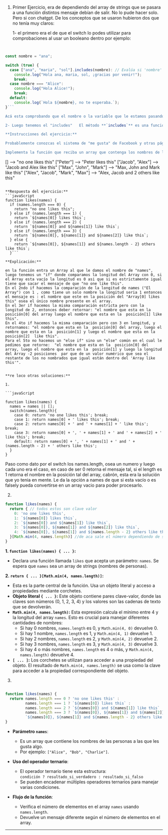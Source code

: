 
1) Primer Ejercicio, era de dependiendo del array de strings que se pasara a una función distintos mensaje debían de salir.  No lo pude hacer solo. Pero si con chatgpt. De los conceptos que se usaron hubieron dos que no tenía muy claros:

      1- el primero era el de que el switch lo podes utilizar para comprobaciones al usar un booleano dentro por ejemplo: 

```javaScript   


const nombre = "ana";

switch (true) {
  case ["ana", "maria", "sol"].includes(nombre): // Evalúa si 'nombre' está en el array
    console.log("Hola ana, maria, sol, ¡gracias por venir!");
    break;
  case nombre === "Alice":
    console.log("Hola Alice!");
    break;
  default:
    console.log(`Hola ${nombre}, no te esperaba.`);
}```

Acá esta comprobando que el nombre o la variable que le estamos pasando esté incluida dentro de las opciones que le damos, en este caso ana si aparece en el array.

2- Luego tenemos el "includes"   El método **`includes`** es una función que pertenece a los arrays y cadenas de texto. Sirve para comprobar si un valor está presente en un array o una cadena. Retorna un booleano si el valor esta presente en el array o cadena de texto retorna true y si no está retorna false.

**Instrucciones del ejercicio:** 

Probablemente conozcas el sistema de "me gusta" de Facebook y otras páginas. Las personas pueden dar "me gusta" a publicaciones de blogs, imágenes u otros elementos. Queremos crear el texto que debe mostrarse junto a dicho elemento.

Implementa la función que reciba un array que contenga los nombres de las personas a las que les gusta un elemento. Debe devolver el texto que se muestra como se indica en los ejemplos:

```
[]                                -->  "no one likes this"
["Peter"]                         -->  "Peter likes this"
["Jacob", "Alex"]                 -->  "Jacob and Alex like this"
["Max", "John", "Mark"]           -->  "Max, John and Mark like this"
["Alex", "Jacob", "Mark", "Max"]  -->  "Alex, Jacob and 2 others like this"
```

**Respuesta del ejercicio:**
```javaScript  
function likes(names) {
  if (names.length === 0) {
    return "no one likes this";
  } else if (names.length === 1) {
    return `${names[0]} likes this`;
  } else if (names.length === 2) {
    return `${names[0]} and ${names[1]} like this`;
  } else if (names.length === 3) {
    return `${names[0]}, ${names[1]} and ${names[2]} like this`;
  } else {
    return `${names[0]}, ${names[1]} and ${names.length - 2} others like this`;
  }```

**Explicación:**

en la función entra un Array al que le damos el nombre de "names", luego tenemos un "if" donde comparamos la longitud del Array con 0, si el Array esta vacío la longitud es 0 asi que si es estrictamente igual tiene que sacar el mensaje de que "no one like this".
En el 2ndo if hacemos la comparación de la longitud de names ("El Array") con 1 , como tiene un solo nombre la longitud seria 1 entonces el mensaje es : el nombre que este en la posición del "Array[0] likes this" osea el único nombre presente en el array.
En el 3er if hacemos la misma comparación estricta pero con la longitud de 2, entonces deber retornar: "el nombre que esta en la  posición[0] del array luego el nombre que esta en la  posición[1] like this".
En el 4to if hacemos la misma comparación pero con 3 en longitud, y retornamos: "el nombre que esta en la  posición[0] del array, luego el nombre que esta en la  posición[1] y luego el nombre que esta en la  posición[2]  like this".
Para el 5to no hacemos un "else if" sino un "else" común en el cual le pedimos que retorne:  "el nombre que esta en la  posición[0] del array, luego el nombre que esta en la  posición[1] y luego la longitud del Array -2 posiciones  par que de un valor numérico que sea el restante de los no nombrados que igual están dentro del 'Array like this'".


**re loco otras soluciones:**

1.

```javaScript  

function likes(names) {
  names = names || [];
  switch(names.length){
    case 0: return 'no one likes this'; break;
    case 1: return names[0] + ' likes this'; break;
    case 2: return names[0] + ' and ' + names[1] + ' like this'; break;
    case 3: return names[0] + ', ' + names[1] + ' and ' + names[2] + ' like this'; break;
    default: return names[0] + ', ' + names[1] + ' and ' + (names.length - 2) + ' others like this';
  }
}
```
Paso como dato por el switch los names.length, osea un numero y luego cada uno era el caso, en caso de ser 0 retorna el mensaje tal, si el length es 1 retorna el nombre en la posición tal del array, cabrón, esta era la solución que yo tenia en mente. Le da la opción a names de que si esta vacío o es falsely pueda convertirse en un array vacio para poder procesarlo.



2.

```javaScript  
function likes(names) {
  return { // todos estos son clave valor
    0: 'no one likes this',
    1: `${names[0]} likes this`, 
    2: `${names[0]} and ${names[1]} like this`, 
    3: `${names[0]}, ${names[1]} and ${names[2]} like this`, 
    4: `${names[0]}, ${names[1]} and ${names.length - 2} others like this`, 
  }[Math.min(4, names.length)] //de aca sale el número dependiendo de si el name length es mayor o menor a 4. compara los dos valores y selecciona el mínimo
}
```
**1. `function likes(names) { ... }`:**

- Declara una función llamada `likes` que acepta un parámetro: `names`. Se espera que `names` sea un array de strings (nombres de personas).

**2. `return { ... }[Math.min(4, names.length)]`:**

- Esta es la parte central de la función. Usa un objeto literal y acceso a propiedades mediante corchetes.
- **Objeto literal `{ ... }`:** Este objeto contiene pares clave-valor, donde las claves son números (0, 1, 2, 3, 4) y los valores son las cadenas de texto que se devolverán.
- **`Math.min(4, names.length)`:** Esta expresión calcula el mínimo entre 4 y la longitud del array `names`. Esto es crucial para manejar diferentes cantidades de nombres:
    - Si hay 0 nombres, `names.length` es 0, y `Math.min(4, 0)` devuelve 0.
    - Si hay 1 nombre, `names.length` es 1, y `Math.min(4, 1)` devuelve 1.
    - Si hay 2 nombres, `names.length` es 2, y `Math.min(4, 2)` devuelve 2.
    - Si hay 3 nombres, `names.length` es 3, y `Math.min(4, 3)` devuelve 3.
    - Si hay 4 o más nombres, `names.length` es 4 o más, y `Math.min(4, names.length)` devuelve 4.
- **`[ ... ]`:** Los corchetes se utilizan para acceder a una propiedad del objeto. El resultado de `Math.min(4, names.length)` se usa como la clave para acceder a la propiedad correspondiente del objeto.

3.

```javaScript  

function likes(names) {
  return names.length === 0 ? 'no one likes this' :
         names.length === 1 ? `${names[0]} likes this` :
         names.length === 2 ? `${names[0]} and ${names[1]} like this` :
         names.length === 3 ? `${names[0]}, ${names[1]} and ${names[2]} like this` :
         `${names[0]}, ${names[1]} and ${names.length - 2} others like this`
}
```
- **Parámetro `names`**:
    
    - Es un array que contiene los nombres de las personas a las que les gusta algo.
    - Por ejemplo: `["Alice", "Bob", "Charlie"]`.
- **Uso del operador ternario**:
    
    - El operador ternario tiene esta estructura:  
        `condición ? resultado_si_verdadero : resultado_si_falso`
    - Se pueden encadenar múltiples operadores ternarios para manejar varias condiciones.
- **Flujo de la función**:
    
    - Verifica el número de elementos en el array `names` usando `names.length`.
    - Devuelve un mensaje diferente según el número de elementos en el array.
----

